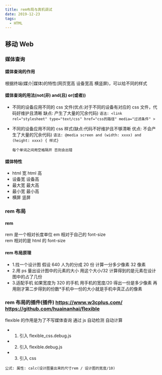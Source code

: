 ```yaml
---
title: rem布局与真机调试
date: 2019-12-23
tags:
  - HTML
---
```


## 移动 Web

### 媒体查询

#### 媒体查询的作用

根据终端(媒介|媒体)的特性(网页宽高 设备宽高 横竖屏)，可以给不同的样式

#### 媒体查询的用法(not(非) and(且) or(或者))

- 不同的设备应用不同的 css 文件(优点:对于不同的设备有对应的 css 文件，代码好维护且清晰 缺点: 产生了大量的冗余代码)
  `语法: <link rel="stylesheet" type="text/css" href="css的路径" media="过滤条件" >`

- 不同的设备应用不同的 css 样式(缺点:代码不好维护且不够清晰 优点: 不会产生了大量的冗余代码)
  `语法: @media screen and (width: xxxx) and (height: xxxx) { 样式}`

  `每个单词之间用空格隔开 否则会出错`

#### 媒体特性

- html 宽 html 高
- 设备宽 设备高
- 最大宽 最大高
- 最小宽 最小高
- 横屏 竖屏

### rem 布局

#### rem

rem 是一个相对长度单位 em 相对于自己的 font-size  
 rem 相对的是 html 的 font-size

#### rem 布局原理

- 1.找一个设计图 假设 640 人为的分成 20 份 计算一分多少像素 32 像素
- 2.用 ps 量出设计图中的元素的大小 用这个大小/32 计算得到的是元素在设计图中的占了几份
- 3.适配手机 如果宽度为 320 的手机 用手机的宽度/20 得出一份是多少像素 再用刚才第二步得到的份数\*手机中一份的大小就是手机中真正占的像素

### rem 布局的插件(插件) https://www.w3cplus.com/ https://github.com/huainanhai/flexible

flexible 的作用是为了不写媒体查询 通过 js 自动检测 自动计算

- 1. 引入 flexible_css.debug.js
- 2. 引入 flexible.debug.js
- 3. 引入 css

`公式: 属性: calc(设计图量出来的尺寸rem / 设计图的宽度/10)`
